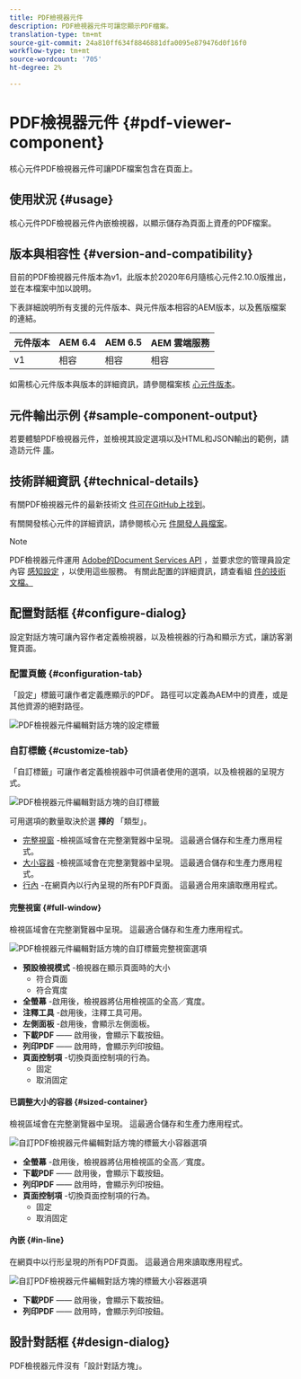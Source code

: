 ```yaml
---
title: PDF檢視器元件
description: PDF檢視器元件可讓您顯示PDF檔案。
translation-type: tm+mt
source-git-commit: 24a810ff634f8846881dfa0095e879476d0f16f0
workflow-type: tm+mt
source-wordcount: '705'
ht-degree: 2%

---
```



# PDF檢視器元件 {#pdf-viewer-component}

核心元件PDF檢視器元件可讓PDF檔案包含在頁面上。

## 使用狀況 {#usage}

核心元件PDF檢視器元件內嵌檢視器，以顯示儲存為頁面上資產的PDF檔案。

## 版本與相容性 {#version-and-compatibility}

目前的PDF檢視器元件版本為v1，此版本於2020年6月隨核心元件2.10.0版推出，並在本檔案中加以說明。

下表詳細說明所有支援的元件版本、與元件版本相容的AEM版本，以及舊版檔案的連結。

| 元件版本 | AEM 6.4 | AEM 6.5 | AEM 雲端服務 |
|--- |--- |---|---|
| v1 | 相容 | 相容 | 相容 |

如需核心元件版本與版本的詳細資訊，請參閱檔案核 [心元件版本](/help/versions.md)。

## 元件輸出示例 {#sample-component-output}

若要體驗PDF檢視器元件，並檢視其設定選項以及HTML和JSON輸出的範例，請造訪元件 [庫](https://adobe.com/go/aem_cmp_library_pdfviewer)。

## 技術詳細資訊 {#technical-details}

有關PDF檢視器元件的最新技術文 [件可在GitHub上找到](https://adobe.com/go/aem_cmp_tech_pdfviewer_v1)。

有關開發核心元件的詳細資訊，請參閱核心元 [件開發人員檔案](/help/developing/overview.md)。

>[!NOTE]
>
>PDF檢視器元件運用 [Adobe的Document Services API](https://www.adobe.io/apis/documentcloud/dcsdk.html) ，並要求您的管理員設定內容 [感知設定](/help/developing/context-aware-configs.md) ，以使用這些服務。 有關此配置的詳細資訊，請查看組 [件的技術文檔。](https://github.com/adobe/aem-core-wcm-components/tree/master/content/src/content/jcr_root/apps/core/wcm/components/pdfviewer/v1/pdfviewer#context-aware-config)

## 配置對話框 {#configure-dialog}

設定對話方塊可讓內容作者定義檢視器，以及檢視器的行為和顯示方式，讓訪客瀏覽頁面。

### 配置頁籤 {#configuration-tab}

「設定」標籤可讓作者定義應顯示的PDF。 路徑可以定義為AEM中的資產，或是其他資源的絕對路徑。

![PDF檢視器元件編輯對話方塊的設定標籤](/help/assets/pdf-viewer-edit-configuration.png)

### 自訂標籤 {#customize-tab}

「自訂標籤」可讓作者定義檢視器中可供讀者使用的選項，以及檢視器的呈現方式。

![PDF檢視器元件編輯對話方塊的自訂標籤](/help/assets/pdf-viewer-edit-customize.png)

可用選項的數量取決於選 **擇的** 「類型」。

* [完整視窗](#full-window) -檢視區域會在完整瀏覽器中呈現。 這最適合儲存和生產力應用程式。
* [大小容器](#sized-container) -檢視區域會在完整瀏覽器中呈現。 這最適合儲存和生產力應用程式。
* [行內](#in-line) -在網頁內以行內呈現的所有PDF頁面。 這最適合用來讀取應用程式。

#### 完整視窗 {#full-window}

檢視區域會在完整瀏覽器中呈現。 這最適合儲存和生產力應用程式。

![PDF檢視器元件編輯對話方塊的自訂標籤完整視窗選項](/help/assets/pdf-viewer-edit-customize-full.png)

* **預設檢視模式** -檢視器在顯示頁面時的大小
   * 符合頁面
   * 符合寬度
* **全螢幕** -啟用後，檢視器將佔用檢視區的全高／寬度。
* **注釋工具** -啟用後，注釋工具可用。
* **左側面板** -啟用後，會顯示左側面板。
* **下載PDF** —— 啟用後，會顯示下載按鈕。
* **列印PDF** —— 啟用時，會顯示列印按鈕。
* **頁面控制項** -切換頁面控制項的行為。
   * 固定
   * 取消固定

#### 已調整大小的容器 {#sized-container}

檢視區域會在完整瀏覽器中呈現。 這最適合儲存和生產力應用程式。

![自訂PDF檢視器元件編輯對話方塊的標籤大小容器選項](/help/assets/pdf-viewer-edit-customize-sized-container.png)

* **全螢幕** -啟用後，檢視器將佔用檢視區的全高／寬度。
* **下載PDF** —— 啟用後，會顯示下載按鈕。
* **列印PDF** —— 啟用時，會顯示列印按鈕。
* **頁面控制項** -切換頁面控制項的行為。
   * 固定
   * 取消固定

#### 內嵌 {#in-line}

在網頁中以行形呈現的所有PDF頁面。 這最適合用來讀取應用程式。

![自訂PDF檢視器元件編輯對話方塊的標籤大小容器選項](/help/assets/pdf-viewer-edit-customize-inline.png)

* **下載PDF** —— 啟用後，會顯示下載按鈕。
* **列印PDF** —— 啟用時，會顯示列印按鈕。

## 設計對話框 {#design-dialog}

PDF檢視器元件沒有「設計對話方塊」。
